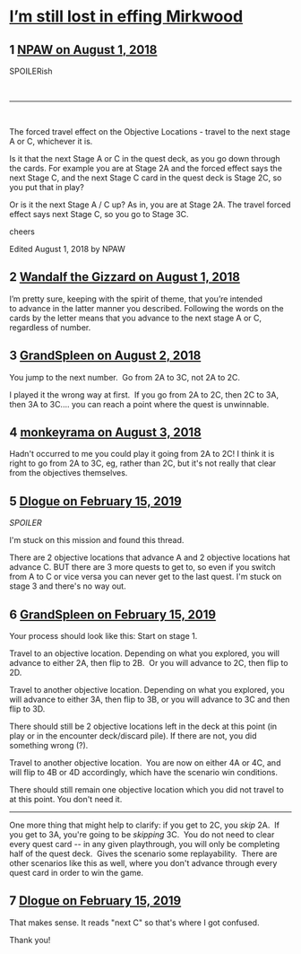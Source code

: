 # [I’m still lost in effing Mirkwood](https://community.fantasyflightgames.com/topic/280103-i%E2%80%99m-still-lost-in-effing-mirkwood/)

## 1 [NPAW on August 1, 2018](https://community.fantasyflightgames.com/topic/280103-i%E2%80%99m-still-lost-in-effing-mirkwood/?do=findComment&comment=3422682)

SPOILERish

 

***********************

 

The forced travel effect on the Objective Locations - travel to the next stage A or C, whichever it is.

Is it that the next Stage A or C in the quest deck, as you go down through the cards. For example you are at Stage 2A and the forced effect says the next Stage C, and the next Stage C card in the quest deck is Stage 2C, so you put that in play?

Or is it the next Stage A / C up? As in, you are at Stage 2A. The travel forced effect says next Stage C, so you go to Stage 3C.

cheers

Edited August 1, 2018 by NPAW

## 2 [Wandalf the Gizzard on August 1, 2018](https://community.fantasyflightgames.com/topic/280103-i%E2%80%99m-still-lost-in-effing-mirkwood/?do=findComment&comment=3422726)

I’m pretty sure, keeping with the spirit of theme, that you’re intended to advance in the latter manner you described. Following the words on the cards by the letter means that you advance to the next stage A or C, regardless of number.

## 3 [GrandSpleen on August 2, 2018](https://community.fantasyflightgames.com/topic/280103-i%E2%80%99m-still-lost-in-effing-mirkwood/?do=findComment&comment=3423903)

You jump to the next number.  Go from 2A to 3C, not 2A to 2C.

I played it the wrong way at first.  If you go from 2A to 2C, then 2C to 3A, then 3A to 3C.... you can reach a point where the quest is unwinnable.

## 4 [monkeyrama on August 3, 2018](https://community.fantasyflightgames.com/topic/280103-i%E2%80%99m-still-lost-in-effing-mirkwood/?do=findComment&comment=3427310)

Hadn't occurred to me you could play it going from 2A to 2C! I think it is right to go from 2A to 3C, eg, rather than 2C, but it's not really that clear from the objectives themselves.

## 5 [Dlogue on February 15, 2019](https://community.fantasyflightgames.com/topic/280103-i%E2%80%99m-still-lost-in-effing-mirkwood/?do=findComment&comment=3625117)

*SPOILER*

I'm stuck on this mission and found this thread. 

There are 2 objective locations that advance A and 2 objective locations hat advance C. BUT there are 3 more quests to get to, so even if you switch from A to C or vice versa you can never get to the last quest. I'm stuck on stage 3 and there's no way out.

## 6 [GrandSpleen on February 15, 2019](https://community.fantasyflightgames.com/topic/280103-i%E2%80%99m-still-lost-in-effing-mirkwood/?do=findComment&comment=3625147)

Your process should look like this:
Start on stage 1.

Travel to an objective location. Depending on what you explored, you will advance to either 2A, then flip to 2B.  Or you will advance to 2C, then flip to 2D.

Travel to another objective location. Depending on what you explored, you will advance to either 3A, then flip to 3B, or you will advance to 3C and then flip to 3D.

There should still be 2 objective locations left in the deck at this point (in play or in the encounter deck/discard pile). If there are not, you did something wrong (?).

Travel to another objective location.  You are now on either 4A or 4C, and will flip to 4B or 4D accordingly, which have the scenario win conditions.

There should still remain one objective location which you did not travel to at this point. You don't need it.

----------

One more thing that might help to clarify: if you get to 2C, you *skip* 2A.  If you get to 3A, you're going to be *skipping* 3C.  You do not need to clear every quest card -- in any given playthrough, you will only be completing half of the quest deck.  Gives the scenario some replayability.  There are other scenarios like this as well, where you don't advance through every quest card in order to win the game.

## 7 [Dlogue on February 15, 2019](https://community.fantasyflightgames.com/topic/280103-i%E2%80%99m-still-lost-in-effing-mirkwood/?do=findComment&comment=3625158)

That makes sense. It reads "next C" so that's where I got confused. 

Thank you!

